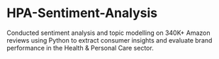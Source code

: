 # HPA-Sentiment-Analysis
Conducted sentiment analysis and topic modelling on 340K+ Amazon reviews using Python to extract consumer insights and evaluate brand performance in the Health &amp; Personal Care sector.
